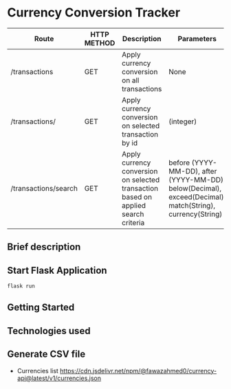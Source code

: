 # Currency Conversion Tracker

|Route|HTTP METHOD|Description|Parameters|
|-----|----| --------|-----|
|/transactions|GET|Apply currency conversion on all transactions|None|
|/transactions/<id>|GET|Apply currency conversion on selected transaction by id| (integer)|
|/transactions/search|GET|Apply currency conversion on selected transaction based on applied search criteria|before (YYYY-MM-DD), after (YYYY-MM-DD), below(Decimal), exceed(Decimal), match(String), currency(String)|

## Brief description

## Start Flask Application
```sh
flask run
```
## Getting Started


## Technologies used


## Generate CSV file
* Currencies list https://cdn.jsdelivr.net/npm/@fawazahmed0/currency-api@latest/v1/currencies.json
